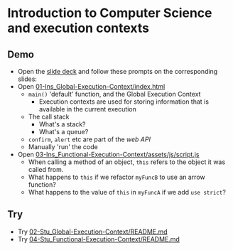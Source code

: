 # Introduction to Computer Science and execution contexts

## Demo

- Open the [slide deck](https://docs.google.com/presentation/d/16vSjLoHs48HwxdQIc5V67tvhW9f-VZBxElEY2nltVgA/edit?usp=sharing) and follow these prompts on the corresponding slides:
- Open [01-Ins_Global-Execution-Context/index.html](../../01-Activities/01-Ins_Global-Execution-Context/index.html)
  - `main()` 'default' function, and the Global Execution Context
    - Execution contexts are used for storing information that is available in the current execution
  - The call stack
    - What's a stack?
    - What's a queue?
  - `confirm`, `alert` etc are part of the _web API_
  - Manually 'run' the code
- Open [03-Ins_Functional-Execution-Context/assets/js/script.js](../../01-Activities/03-Ins_Functional-Execution-Context/assets/js/script.js)
  - When calling a method of an object, `this` refers to the object it was called from.
  - What happens to `this` if we refactor `myFuncB` to use an arrow function?
  - What happens to the value of `this` in `myFuncA` if we add `use strict`?

## Try

- Try [02-Stu_Global-Execution-Context/README.md](../../01-Activities/02-Stu_Global-Execution-Context/README.md)
- Try [04-Stu_Functional-Execution-Context/README.md](../../01-Activities/04-Stu_Functional-Execution-Context/README.md)
